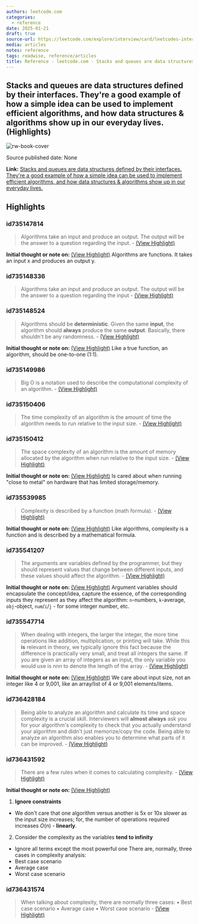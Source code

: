 ```yaml
---
authors: leetcode.com
categories:
  - reference
date: 2025-01-21
draft: true
source-url: https://leetcode.com/explore/interview/card/leetcodes-interview-crash-course-data-structures-and-algorithms/715/introduction/4654/
media: articles
notes: reference
tags: readwise, reference/articles
title: Reference - leetcode.com - Stacks and queues are data structures defined by their interfaces. They're a good example of how a simple idea can be used to implement efficient algorithms, and how data structures & algorithms show up in our everyday lives.
---
```

## Stacks and queues are data structures defined by their interfaces. They're a good example of how a simple idea can be used to implement efficient algorithms, and how data structures & algorithms show up in our everyday lives. (Highlights)

![rw-book-cover](https://leetcode.com/static/images/LeetCode_Sharing.png)

Source published date: None

**Link:** [Stacks and queues are data structures defined by their interfaces. They're a good example of how a simple idea can be used to implement efficient algorithms, and how data structures & algorithms show up in our everyday lives.](https://leetcode.com/explore/interview/card/leetcodes-interview-crash-course-data-structures-and-algorithms/715/introduction/4654/)

## Highlights
### id735147814

> Algorithms take an input and produce an output. The output will be the answer to a question regarding the input.
> \- [(View Highlight)](https://read.readwise.io/read/01j0mt9sjfr6skrd54z2mnvs4h)

**Initial thought or note on:** [(View Highlight)](https://read.readwise.io/read/01j0mt9sjfr6skrd54z2mnvs4h)
Algorithms are functions. It takes an input x and produces an output y.

### id735148336

> Algorithms take an input and produce an output. The output will be the answer to a question regarding the input
> \- [(View Highlight)](https://read.readwise.io/read/01j0mtjv41hd2wtv4m4qfjbhrr)

### id735148524

> Algorithms should be **deterministic**. Given the same **input**, the algorithm should **always** produce the same **output**. Basically, there shouldn't be any randomness.
> \- [(View Highlight)](https://read.readwise.io/read/01j0mtr94mrdskgvzj4grd9aj3)

**Initial thought or note on:** [(View Highlight)](https://read.readwise.io/read/01j0mtr94mrdskgvzj4grd9aj3)
Like a true function, an algorithm, should be one-to-one (1:1).

### id735149986

> Big O is a notation used to describe the computational complexity of an algorithm.
> \- [(View Highlight)](https://read.readwise.io/read/01j0mv5kdjv2r9scyaf20yd89b)

### id735150406

> The time complexity of an algorithm is the amount of time the algorithm needs to run relative to the input size.
> \- [(View Highlight)](https://read.readwise.io/read/01j0mvec3vnmr41y7yz9a23zhk)

### id735150412

> The space complexity of an algorithm is the amount of memory allocated by the algorithm when run relative to the input size.
> \- [(View Highlight)](https://read.readwise.io/read/01j0mvefmdbxvqezaznds2r0qs)

**Initial thought or note on:** [(View Highlight)](https://read.readwise.io/read/01j0mvefmdbxvqezaznds2r0qs)
Is cared about when running "close to metal" on hardware that has limited storage/memory.

### id735539985

> Complexity is described by a function (math formula).
> \- [(View Highlight)](https://read.readwise.io/read/01j0qm7pvc51tksxdf8hcqk821)

**Initial thought or note on:** [(View Highlight)](https://read.readwise.io/read/01j0qm7pvc51tksxdf8hcqk821)
Like algorithms, complexity is a function and is described by a mathematical formula.

### id735541207

> The arguments are variables defined by the programmer, but they should represent values that change between different inputs, and these values should affect the algorithm.
> \- [(View Highlight)](https://read.readwise.io/read/01j0qmnq0rxz38ybj3p5sk9cnk)

**Initial thought or note on:** [(View Highlight)](https://read.readwise.io/read/01j0qmnq0rxz38ybj3p5sk9cnk)
Argument variables should encapsulate the concept/idea, capture the essence, of the corresponding inputs they represent as they affect the algorithm: `n`-numbers, `k`-average, `obj`-object, `num`/`i`/`j` - for some integer number, etc.

### id735547714

> When dealing with integers, the larger the integer, the more time operations like addition, multiplication, or printing will take. While this **is** relevant in theory, we typically ignore this fact because the difference is practically very small, and treat all integers the same. If you are given an array of integers as an input, the only variable you would use is nnn to denote the length of the array.
> \- [(View Highlight)](https://read.readwise.io/read/01j0qp9a6kvpgnhsahg66kmwxj)

**Initial thought or note on:** [(View Highlight)](https://read.readwise.io/read/01j0qp9a6kvpgnhsahg66kmwxj)
We care about input size, not an integer like 4 or 9,001, like an array/list of 4 or 9,001 elements/items.

### id736428184

> Being able to analyze an algorithm and calculate its time and space complexity is a crucial skill. Interviewers will **almost always** ask you for your algorithm's complexity to check that you actually understand your algorithm and didn't just memorize/copy the code. Being able to analyze an algorithm also enables you to determine what parts of it can be improved.
> \- [(View Highlight)](https://read.readwise.io/read/01j0wryergqrerpbyvtsb3waac)

### id736431592

> There are a few rules when it comes to calculating complexity.
> \- [(View Highlight)](https://read.readwise.io/read/01j0wt7wmp5bn4p4267fdztgs1)

**Initial thought or note on:** [(View Highlight)](https://read.readwise.io/read/01j0wt7wmp5bn4p4267fdztgs1)
1. **Ignore constraints**
- We don't care that one algorithm versus another is 5x or 10x slower as the input size increases; for, the number of operations required increases $O\left(n\right)$ - **linearly**.
2. Consider the complexity as the variables **tend to infinity**
- Ignore all terms except the most powerful one
There are, normally, three cases in complexity analysis:
- Best case scenario
- Average case
- Worst case scenario

### id736431574

> When talking about complexity, there are normally three cases:
>   • Best case scenario
>   • Average case
>   • Worst case scenario
> \- [(View Highlight)](https://read.readwise.io/read/01j0wt74ecxw4x5fe8hj8tjry1)

